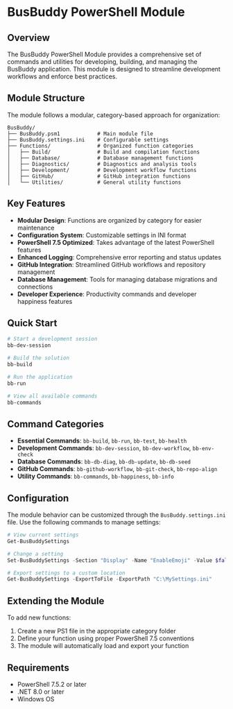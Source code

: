 # BusBuddy PowerShell Module

## Overview

The BusBuddy PowerShell Module provides a comprehensive set of commands and utilities for developing, building, and managing the BusBuddy application. This module is designed to streamline development workflows and enforce best practices.

## Module Structure

The module follows a modular, category-based approach for organization:

```
BusBuddy/
├── BusBuddy.psm1            # Main module file
├── BusBuddy.settings.ini    # Configurable settings
├── Functions/               # Organized function categories
│   ├── Build/               # Build and compilation functions
│   ├── Database/            # Database management functions
│   ├── Diagnostics/         # Diagnostics and analysis tools
│   ├── Development/         # Development workflow functions
│   ├── GitHub/              # GitHub integration functions
│   └── Utilities/           # General utility functions
```

## Key Features

- **Modular Design**: Functions are organized by category for easier maintenance
- **Configuration System**: Customizable settings in INI format
- **PowerShell 7.5 Optimized**: Takes advantage of the latest PowerShell features
- **Enhanced Logging**: Comprehensive error reporting and status updates
- **GitHub Integration**: Streamlined GitHub workflows and repository management
- **Database Management**: Tools for managing database migrations and connections
- **Developer Experience**: Productivity commands and developer happiness features

## Quick Start

```powershell
# Start a development session
bb-dev-session

# Build the solution
bb-build

# Run the application
bb-run

# View all available commands
bb-commands
```

## Command Categories

- **Essential Commands**: `bb-build`, `bb-run`, `bb-test`, `bb-health`
- **Development Commands**: `bb-dev-session`, `bb-dev-workflow`, `bb-env-check`
- **Database Commands**: `bb-db-diag`, `bb-db-update`, `bb-db-seed`
- **GitHub Commands**: `bb-github-workflow`, `bb-git-check`, `bb-repo-align`
- **Utility Commands**: `bb-commands`, `bb-happiness`, `bb-info`

## Configuration

The module behavior can be customized through the `BusBuddy.settings.ini` file. Use the following commands to manage settings:

```powershell
# View current settings
Get-BusBuddySettings

# Change a setting
Set-BusBuddySettings -Section "Display" -Name "EnableEmoji" -Value $false -PersistChanges

# Export settings to a custom location
Get-BusBuddySettings -ExportToFile -ExportPath "C:\MySettings.ini"
```

## Extending the Module

To add new functions:

1. Create a new PS1 file in the appropriate category folder
2. Define your function using proper PowerShell 7.5 conventions
3. The module will automatically load and export your function

## Requirements

- PowerShell 7.5.2 or later
- .NET 8.0 or later
- Windows OS
